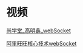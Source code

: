 




# 视频

 [尚学堂_高明鑫_webSocket](https://www.bilibili.com/video/av44883838)
 
 [阿里旺旺核心技术webSocket](https://www.bilibili.com/video/av66469887/?spm_id_from=333.788.videocard.5)
